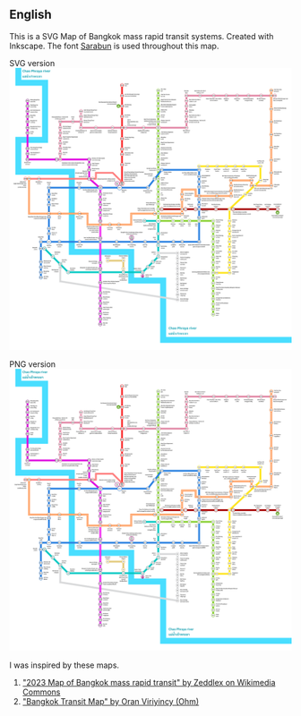 ## English
This is a SVG Map of Bangkok mass rapid transit systems. Created with Inkscape. The font [Sarabun](https://github.com/cadsondemak/Sarabun) is used throughout this map.

SVG version
![alt text](https://raw.githubusercontent.com/worramaitk/bangkokmetro/main/bangkok-metro-map-alpha3.svg)

PNG version
![alt text](https://raw.githubusercontent.com/worramaitk/bangkokmetro/main/bangkok-metro-map-alpha3.png)

I was inspired by these maps.
1. ["2023 Map of Bangkok mass rapid transit" by Zeddlex on Wikimedia Commons](https://commons.wikimedia.org/wiki/File:2023versionofbangkokmassrapidtransitmap.png)
2. ["Bangkok Transit Map" by Oran Viriyincy (Ohm)](https://www.bangkoktransitmap.com/)

